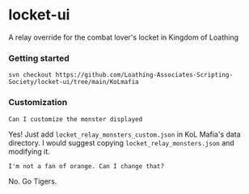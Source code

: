 # locket-ui
A relay override for the combat lover's locket in Kingdom of Loathing

### Getting started
`svn checkout https://github.com/Loathing-Associates-Scripting-Society/locket-ui/tree/main/KoLmafia`

### Customization
```
Can I customize the monster displayed
```
Yes! Just add `locket_relay_monsters_custom.json` in KoL Mafia's data directory. I would suggest copying `locket_relay_monsters.json` and modifying it.
```
I'm not a fan of orange. Can I change that?
```
No. Go Tigers.
